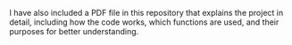 I have also included a PDF file in this repository that explains the project in detail, including how the code works, which functions are used, and their purposes for better understanding.
